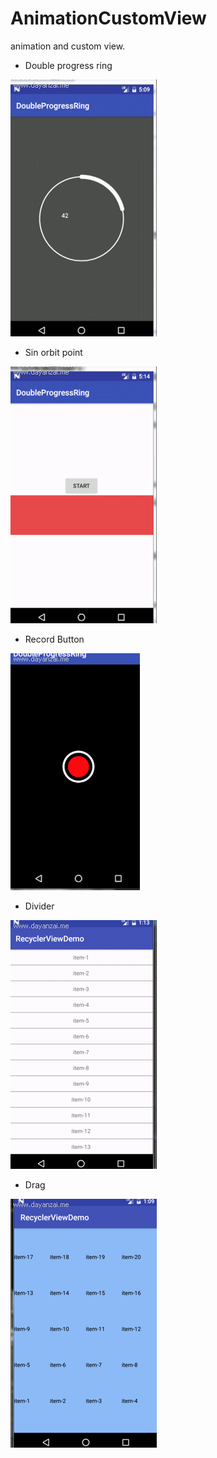 # AnimationCustomView
animation and custom view.

* Double progress ring

![](https://github.com/asendiLin/AnimationCustomView/raw/master/app/src/main/image/progressring.gif "双环进度圈")

* Sin orbit point

![](https://github.com/asendiLin/AnimationCustomView/raw/master/app/src/main/image/point.gif "正弦轨迹圆点")

* Record Button

![](https://github.com/asendiLin/AnimationCustomView/raw/master/app/src/main/image/recordButton.gif "录制按钮")

* Divider

![](https://github.com/asendiLin/AnimationCustomView/raw/master/app/src/main/image/divider.gif "分割线")

* Drag

![](https://github.com/asendiLin/AnimationCustomView/raw/master/app/src/main/image/drag.gif "拖拽")
